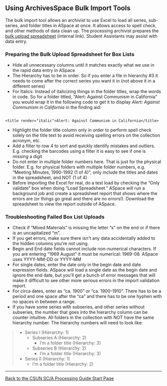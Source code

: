## Using ArchivesSpace Bulk Import Tools 

The bulk import tool allows an archivist to use Excel to load all series, sub-series, and folder titles in ASpace at once. It allows access to spell check, and other methods of data clean up. The processing archivist prepares the [bulk upload spreadsheet](https://mycsun.box.com/s/tsu7fjrd0a2tfiklcs49lt4hdyd3dfnp) (internal link). Student Assistants may assist with data entry.

### Preparing the Bulk Upload Spreadsheet for Box Lists

- Hide all unnecessary columns until it matches exactly what we use in the rapid data entry in ASpace
-	The Hierarchy has to be in order. So if you enter a file in hierarchy #3 it needs to come after the correct series you want it in (not above it in a different series)
-	For Italics: Instead of italicizing things in the folder titles, wrap the words in code. So for a folder titled, "Alert: Against Communism in California" you would wrap it in the following code to get it to display *Alert: Against Communism in California* in the finding aid:

```

<title render="italic">Alert: Against Communism in California</title>

```

-	Highlight the folder title column only in order to perform spell check solely on the title text to avoid receiving spelling errors on the collection acronym, etc.
-	Add a filter to row 4 to sort and quickly identify mistakes and outliers. E.g. checking the barcodes using a filter it is easy to see if one is missing a digit
-	Do not enter in multiple folder numbers here. That is just for the physical folder. E.g. for physical folders with multiple folder numbers, e.g. “Meeting Minutes, 1990-1992 (1 of 4)", only include the titles and dates in the spreadsheet, and NOT (1 of 4)
-	Before importing the Excel for real, do a test load by checking the “Only validate” box when doing “Load Spreadsheet.” ASpace will run a background job and create a spreadsheet report that shows where the errors are (or things go great and there are no errors!). Download the spreadsheet to view the report outside of ASpace.


### Troubleshooting Failed Box List Uploads

-	Check if “Mixed Materials” is missing the letter “s” on the end or if there is an uncapitalized “m”.
-	If you get errors, make sure there isn't any data accidentally added to the hidden columns you're not using.
-	Begin and End date fields cannot include non-numerical characters. If you are entering “1969 August” it must be numerical: 1969-08. ASpace uses YYYY-MM-DD or YYYY-MM
- For single dates, enter the date only in the begin date and date expression fields. ASpace will load a single date as the begin date and ignore the end date, but you’ll get a bunch of error messages that will make it difficult to see other more serious errors in the import validation report.
- For circa dates, enter as “ca. 1900” or “ca. 1900-1910”. There has to be a period and one space after the “ca” and there has to be one hyphen with no spaces in between a range.
-	If you have some series with subseries, and other series without subseries, the number that goes into the hierarchy column can be counter intuitive. All folders in the collection with NOT have the same hierarchy number. The hierarchy numbers will need to look like:

>  - Series I (Hierarchy: 1)
>    - Subseries A (Hierarchy: 2)
>      - I’m a folder title (Hierarchy: 3)
>    - Subseries B (Hierarchy: 2)
>      - I’m a folder title (Hierarchy: 3)
>  - Series II (Hierarchy: 1)
>    - I’m a folder title (Hierarchy: 2)

***

[Back to the CSUN SC/A Processing Guide Start Page](https://illuminatedpast.github.io/csun-sca-processing/)
